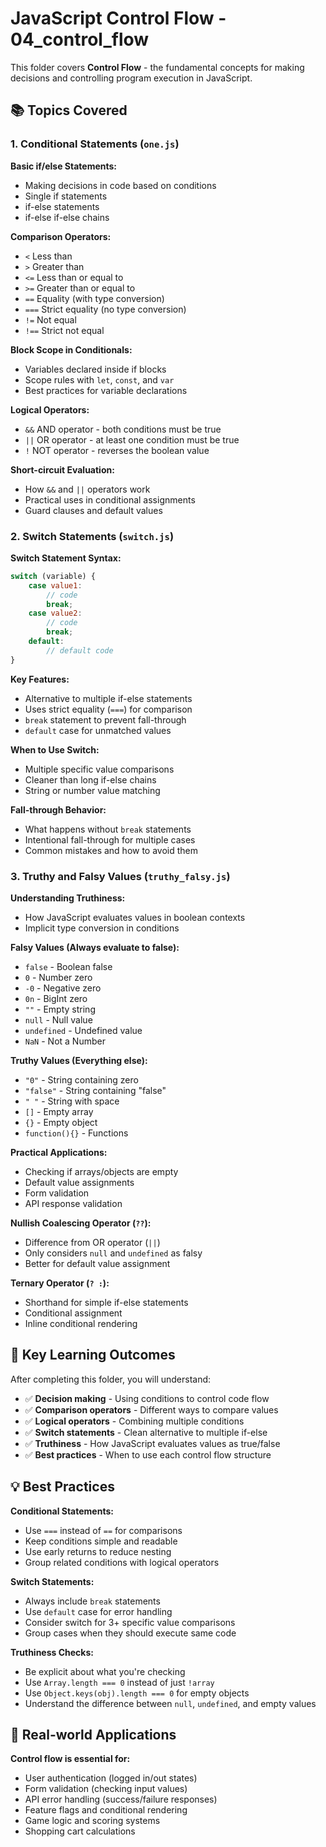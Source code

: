 # JavaScript Control Flow - 04_control_flow

This folder covers **Control Flow** - the fundamental concepts for making decisions and controlling program execution in JavaScript.

## 📚 Topics Covered

### 1. **Conditional Statements** (`one.js`)

**Basic if/else Statements:**
- Making decisions in code based on conditions
- Single if statements
- if-else statements
- if-else if-else chains

**Comparison Operators:**
- `<` Less than
- `>` Greater than  
- `<=` Less than or equal to
- `>=` Greater than or equal to
- `==` Equality (with type conversion)
- `===` Strict equality (no type conversion)
- `!=` Not equal
- `!==` Strict not equal

**Block Scope in Conditionals:**
- Variables declared inside if blocks
- Scope rules with `let`, `const`, and `var`
- Best practices for variable declarations

**Logical Operators:**
- `&&` AND operator - both conditions must be true
- `||` OR operator - at least one condition must be true
- `!` NOT operator - reverses the boolean value

**Short-circuit Evaluation:**
- How `&&` and `||` operators work
- Practical uses in conditional assignments
- Guard clauses and default values

### 2. **Switch Statements** (`switch.js`)

**Switch Statement Syntax:**
```javascript
switch (variable) {
    case value1:
        // code
        break;
    case value2:
        // code
        break;
    default:
        // default code
}
```

**Key Features:**
- Alternative to multiple if-else statements
- Uses strict equality (`===`) for comparison
- `break` statement to prevent fall-through
- `default` case for unmatched values

**When to Use Switch:**
- Multiple specific value comparisons
- Cleaner than long if-else chains
- String or number value matching

**Fall-through Behavior:**
- What happens without `break` statements
- Intentional fall-through for multiple cases
- Common mistakes and how to avoid them

### 3. **Truthy and Falsy Values** (`truthy_falsy.js`)

**Understanding Truthiness:**
- How JavaScript evaluates values in boolean contexts
- Implicit type conversion in conditions

**Falsy Values (Always evaluate to false):**
- `false` - Boolean false
- `0` - Number zero
- `-0` - Negative zero
- `0n` - BigInt zero
- `""` - Empty string
- `null` - Null value
- `undefined` - Undefined value
- `NaN` - Not a Number

**Truthy Values (Everything else):**
- `"0"` - String containing zero
- `"false"` - String containing "false"
- `" "` - String with space
- `[]` - Empty array
- `{}` - Empty object
- `function(){}` - Functions

**Practical Applications:**
- Checking if arrays/objects are empty
- Default value assignments
- Form validation
- API response validation

**Nullish Coalescing Operator (`??`):**
- Difference from OR operator (`||`)
- Only considers `null` and `undefined` as falsy
- Better for default value assignment

**Ternary Operator (`? :`):**
- Shorthand for simple if-else statements
- Conditional assignment
- Inline conditional rendering

## 🎯 Key Learning Outcomes

After completing this folder, you will understand:

- ✅ **Decision making** - Using conditions to control code flow
- ✅ **Comparison operators** - Different ways to compare values
- ✅ **Logical operators** - Combining multiple conditions
- ✅ **Switch statements** - Clean alternative to multiple if-else
- ✅ **Truthiness** - How JavaScript evaluates values as true/false
- ✅ **Best practices** - When to use each control flow structure

## 💡 Best Practices

**Conditional Statements:**
- Use `===` instead of `==` for comparisons
- Keep conditions simple and readable
- Use early returns to reduce nesting
- Group related conditions with logical operators

**Switch Statements:**
- Always include `break` statements
- Use `default` case for error handling
- Consider switch for 3+ specific value comparisons
- Group cases when they should execute same code

**Truthiness Checks:**
- Be explicit about what you're checking
- Use `Array.length === 0` instead of just `!array`
- Use `Object.keys(obj).length === 0` for empty objects
- Understand the difference between `null`, `undefined`, and empty values

## 🔗 Real-world Applications

**Control flow is essential for:**
- User authentication (logged in/out states)
- Form validation (checking input values)
- API error handling (success/failure responses)
- Feature flags and conditional rendering
- Game logic and scoring systems
- Shopping cart calculations


